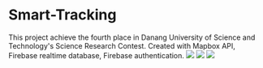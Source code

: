 # Smart-Tracking
This project achieve the fourth place in Danang University of Science and Technology's Science Research Contest.
Created with Mapbox API, Firebase realtime database, Firebase authentication.
![](https://f30-zpg.zdn.vn/2264410501982346474/8b8e88a2dc7f27217e6e.jpg) ![](https://f26-zpg.zdn.vn/1895215509111662209/ea07131047cdbc93e5dc.jpg) ![](https://f30-zpg.zdn.vn/7441886986204830196/ff2e512a05f7fea9a7e6.jpg)
